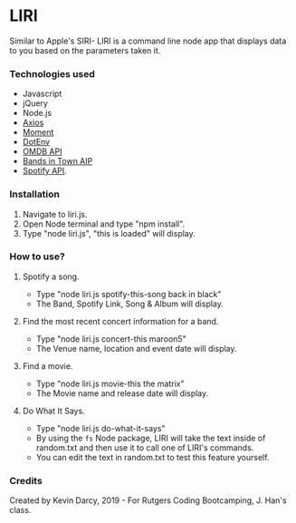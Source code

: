 # LIRI

Similar to Apple's SIRI- LIRI is a command line node app that displays data to you based on the parameters taken it.

### Technologies used
* Javascript
* jQuery
* Node.js
* [Axios](https://www.npmjs.com/package/axios)
* [Moment](https://www.npmjs.com/package/moment)
* [DotEnv](https://www.npmjs.com/package/dotenv)
* [OMDB API](http://www.omdbapi.com)
* [Bands in Town AIP](http://www.artists.bandsintown.com/bandsintown-api)
* [Spotify API](https://www.npmjs.com/package/node-spotify-api).


### Installation
1. Navigate to liri.js.
2. Open Node terminal and type "npm install".
3. Type "node liri.js", "this is loaded" will display.

### How to use?
1. Spotify a song.
    * Type "node liri.js spotify-this-song back in black"
    * The Band, Spotify Link, Song & Album will display.

2. Find the most recent concert information for a band.
    * Type "node liri.js concert-this maroon5"
    * The Venue name, location and event date will display.

3. Find a movie.
    * Type "node liri.js movie-this the matrix"
    * The Movie name and release date will display.

4. Do What It Says.
    * Type "node liri.js do-what-it-says"
    * By using the `fs` Node package, LIRI will take the text inside of random.txt and then use it to call one of LIRI's commands.
     * You can edit the text in random.txt to test this feature yourself.

### Credits
Created by Kevin Darcy, 2019 - For Rutgers Coding Bootcamping, J. Han's class.

